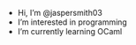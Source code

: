 - Hi, I’m @jaspersmith03
- I’m interested in programming
- I’m currently learning OCaml

<!---
jaspersmith03/jaspersmith03 is a ✨ special ✨ repository because its `README.md` (this file) appears on your GitHub profile.
You can click the Preview link to take a look at your changes.
--->
